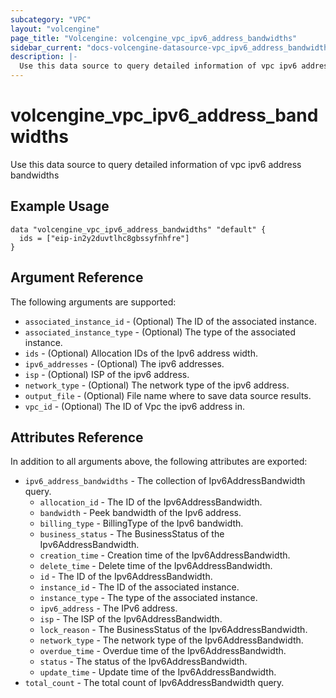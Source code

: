 ```yaml
---
subcategory: "VPC"
layout: "volcengine"
page_title: "Volcengine: volcengine_vpc_ipv6_address_bandwidths"
sidebar_current: "docs-volcengine-datasource-vpc_ipv6_address_bandwidths"
description: |-
  Use this data source to query detailed information of vpc ipv6 address bandwidths
---
```

# volcengine_vpc_ipv6_address_bandwidths
Use this data source to query detailed information of vpc ipv6 address bandwidths
## Example Usage
```hcl
data "volcengine_vpc_ipv6_address_bandwidths" "default" {
  ids = ["eip-in2y2duvtlhc8gbssyfnhfre"]
}
```
## Argument Reference
The following arguments are supported:
* `associated_instance_id` - (Optional) The ID of the associated instance.
* `associated_instance_type` - (Optional) The type of the associated instance.
* `ids` - (Optional) Allocation IDs of the Ipv6 address width.
* `ipv6_addresses` - (Optional) The ipv6 addresses.
* `isp` - (Optional) ISP of the ipv6 address.
* `network_type` - (Optional) The network type of the ipv6 address.
* `output_file` - (Optional) File name where to save data source results.
* `vpc_id` - (Optional) The ID of Vpc the ipv6 address in.

## Attributes Reference
In addition to all arguments above, the following attributes are exported:
* `ipv6_address_bandwidths` - The collection of Ipv6AddressBandwidth query.
    * `allocation_id` - The ID of the Ipv6AddressBandwidth.
    * `bandwidth` - Peek bandwidth of the Ipv6 address.
    * `billing_type` - BillingType of the Ipv6 bandwidth.
    * `business_status` - The BusinessStatus of the Ipv6AddressBandwidth.
    * `creation_time` - Creation time of the Ipv6AddressBandwidth.
    * `delete_time` - Delete time of the Ipv6AddressBandwidth.
    * `id` - The ID of the Ipv6AddressBandwidth.
    * `instance_id` - The ID of the associated instance.
    * `instance_type` - The type of the associated instance.
    * `ipv6_address` - The IPv6 address.
    * `isp` - The ISP of the Ipv6AddressBandwidth.
    * `lock_reason` - The BusinessStatus of the Ipv6AddressBandwidth.
    * `network_type` - The network type of the Ipv6AddressBandwidth.
    * `overdue_time` - Overdue time of the Ipv6AddressBandwidth.
    * `status` - The status of the Ipv6AddressBandwidth.
    * `update_time` - Update time of the Ipv6AddressBandwidth.
* `total_count` - The total count of Ipv6AddressBandwidth query.


